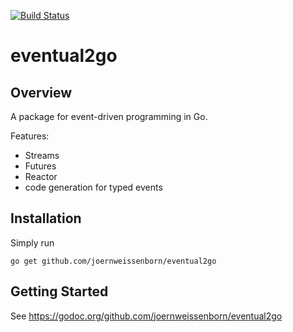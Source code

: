 [![Build Status](https://travis-ci.org/joernweissenborn/eventual2go.svg)](https://travis-ci.org/joernweissenborn/eventual2go)

# eventual2go

## Overview
A package for event-driven programming in Go.

Features:

* Streams
* Futures
* Reactor
* code generation for typed events

## Installation

Simply run

```
go get github.com/joernweissenborn/eventual2go
```
## Getting Started

See https://godoc.org/github.com/joernweissenborn/eventual2go

```
```
